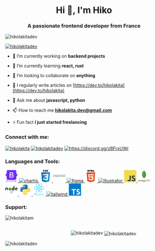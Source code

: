 <h1 align="center">Hi 👋, I'm Hiko</h1>
<h3 align="center">A passionate frontend developer from France</h3>

<p align="left"> <img src="https://komarev.com/ghpvc/?username=hikolakitadev&label=Profile%20views&color=0e75b6&style=flat" alt="hikolakitadev" /> </p>

<p align="left"> <a href="https://github.com/ryo-ma/github-profile-trophy"><img src="https://github-profile-trophy.vercel.app/?username=hikolakitadev" alt="hikolakitadev" /></a> </p>

- 🔭 I’m currently working on **backend projects**

- 🌱 I’m currently learning **react, rust**

- 👯 I’m looking to collaborate on **anything**

- 📝 I regularly write articles on [https://dev.to/hikolakita](https://dev.to/hikolakita)

- 💬 Ask me about **javascript, python**

- 📫 How to reach me **hikolakita.dev@gmail.com**

- ⚡ Fun fact **I just started freelancing**

<h3 align="left">Connect with me:</h3>
<p align="left">
<a href="https://dev.to/hikolakita" target="blank"><img align="center" src="https://raw.githubusercontent.com/rahuldkjain/github-profile-readme-generator/master/src/images/icons/Social/devto.svg" alt="hikolakita" height="30" width="40" /></a>
<a href="https://www.youtube.com/c/hikolakitadev" target="blank"><img align="center" src="https://raw.githubusercontent.com/rahuldkjain/github-profile-readme-generator/master/src/images/icons/Social/youtube.svg" alt="hikolakitadev" height="30" width="40" /></a>
<a href="https://discord.gg/https://discord.gg/zBFrxUWr" target="blank"><img align="center" src="https://raw.githubusercontent.com/rahuldkjain/github-profile-readme-generator/master/src/images/icons/Social/discord.svg" alt="https://discord.gg/zBFrxUWr" height="30" width="40" /></a>
</p>

<h3 align="left">Languages and Tools:</h3>
<p align="left"> <a href="https://getbootstrap.com" target="_blank" rel="noreferrer"> <img src="https://raw.githubusercontent.com/devicons/devicon/master/icons/bootstrap/bootstrap-plain-wordmark.svg" alt="bootstrap" width="40" height="40"/> </a> <a href="https://www.chartjs.org" target="_blank" rel="noreferrer"> <img src="https://www.chartjs.org/media/logo-title.svg" alt="chartjs" width="40" height="40"/> </a> <a href="https://www.w3schools.com/css/" target="_blank" rel="noreferrer"> <img src="https://raw.githubusercontent.com/devicons/devicon/master/icons/css3/css3-original-wordmark.svg" alt="css3" width="40" height="40"/> </a> <a href="https://expressjs.com" target="_blank" rel="noreferrer"> <img src="https://raw.githubusercontent.com/devicons/devicon/master/icons/express/express-original-wordmark.svg" alt="express" width="40" height="40"/> </a> <a href="https://www.figma.com/" target="_blank" rel="noreferrer"> <img src="https://www.vectorlogo.zone/logos/figma/figma-icon.svg" alt="figma" width="40" height="40"/> </a> <a href="https://www.w3.org/html/" target="_blank" rel="noreferrer"> <img src="https://raw.githubusercontent.com/devicons/devicon/master/icons/html5/html5-original-wordmark.svg" alt="html5" width="40" height="40"/> </a> <a href="https://www.adobe.com/in/products/illustrator.html" target="_blank" rel="noreferrer"> <img src="https://www.vectorlogo.zone/logos/adobe_illustrator/adobe_illustrator-icon.svg" alt="illustrator" width="40" height="40"/> </a> <a href="https://developer.mozilla.org/en-US/docs/Web/JavaScript" target="_blank" rel="noreferrer"> <img src="https://raw.githubusercontent.com/devicons/devicon/master/icons/javascript/javascript-original.svg" alt="javascript" width="40" height="40"/> </a> <a href="https://www.mongodb.com/" target="_blank" rel="noreferrer"> <img src="https://raw.githubusercontent.com/devicons/devicon/master/icons/mongodb/mongodb-original-wordmark.svg" alt="mongodb" width="40" height="40"/> </a> <a href="https://nodejs.org" target="_blank" rel="noreferrer"> <img src="https://raw.githubusercontent.com/devicons/devicon/master/icons/nodejs/nodejs-original-wordmark.svg" alt="nodejs" width="40" height="40"/> </a> <a href="https://www.python.org" target="_blank" rel="noreferrer"> <img src="https://raw.githubusercontent.com/devicons/devicon/master/icons/python/python-original.svg" alt="python" width="40" height="40"/> </a> <a href="https://reactjs.org/" target="_blank" rel="noreferrer"> <img src="https://raw.githubusercontent.com/devicons/devicon/master/icons/react/react-original-wordmark.svg" alt="react" width="40" height="40"/> </a> <a href="https://tailwindcss.com/" target="_blank" rel="noreferrer"> <img src="https://www.vectorlogo.zone/logos/tailwindcss/tailwindcss-icon.svg" alt="tailwind" width="40" height="40"/> </a> <a href="https://www.typescriptlang.org/" target="_blank" rel="noreferrer"> <img src="https://raw.githubusercontent.com/devicons/devicon/master/icons/typescript/typescript-original.svg" alt="typescript" width="40" height="40"/> </a> </p>

<h3 align="left">Support:</h3>
<p><a href="https://www.buymeacoffee.com/hikolakitam"> <img align="left" src="https://cdn.buymeacoffee.com/buttons/v2/default-yellow.png" height="50" width="210" alt="hikolakitam" /></a></p><br><br>

<p><img align="left" src="https://github-readme-stats.vercel.app/api/top-langs?username=hikolakitadev&show_icons=true&locale=en&layout=compact" alt="hikolakitadev" /></p>

<p>&nbsp;<img align="center" src="https://github-readme-stats.vercel.app/api?username=hikolakitadev&show_icons=true&locale=en" alt="hikolakitadev" /></p>

<p><img align="center" src="https://github-readme-streak-stats.herokuapp.com/?user=hikolakitadev&" alt="hikolakitadev" /></p>
